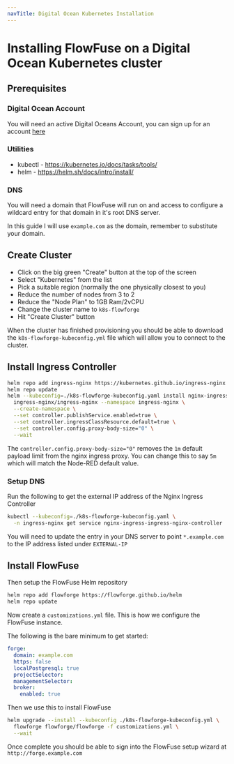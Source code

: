 ```yaml
---
navTitle: Digital Ocean Kubernetes Installation
---
```


# Installing FlowFuse on a Digital Ocean Kubernetes cluster

## Prerequisites

### Digital Ocean Account

You will need an active Digital Oceans Account, you can sign up
for an account [here](https://cloud.digitalocean.com/registrations/new)

### Utilities

- kubectl - https://kubernetes.io/docs/tasks/tools/
- helm - https://helm.sh/docs/intro/install/

### DNS

You will need a domain that FlowFuse will run on and access to configure
a wildcard entry for that domain in it's root DNS server.

In this guide I will use `example.com` as the domain, remember to substitute your domain.

## Create Cluster

- Click on the big green "Create" button at the top of the screen
- Select "Kubernetes" from the list
- Pick a suitable region (normally the one physically closest to you)
- Reduce the number of nodes from 3 to 2
- Reduce the "Node Plan" to 1GB Ram/2vCPU
- Change the cluster name to `k8s-flowforge`
- Hit "Create Cluster" button

When the cluster has finished provisioning you should be able to download
the `k8s-flowforge-kubeconfig.yml` file which will allow you to connect to the cluster.

## Install Ingress Controller

```bash
helm repo add ingress-nginx https://kubernetes.github.io/ingress-nginx
helm repo update
helm --kubeconfig=./k8s-flowforge-kubeconfig.yaml install nginx-ingress \
  ingress-nginx/ingress-nginx --namespace ingress-nginx \
  --create-namespace \
  --set controller.publishService.enabled=true \
  --set controller.ingressClassResource.default=true \
  --set controller.config.proxy-body-size="0" \
  --wait

```

The `controller.config.proxy-body-size="0"` removes the `1m` default payload limit 
from the nginx ingress proxy. You can change this to say `5m` which will match the 
Node-RED default value.

### Setup DNS

Run the following to get the external IP address of the Nginx Ingress 
Controller

```bash
kubectl --kubeconfig=./k8s-flowforge-kubeconfig.yaml \
  -n ingress-nginx get service nginx-ingress-ingress-nginx-controller
```

You will need to update the entry in your DNS server to point 
`*.example.com` to the IP address listed under `EXTERNAL-IP`

## Install FlowFuse

Then setup the FlowFuse Helm repository

```bash
helm repo add flowforge https://flowforge.github.io/helm
helm repo update
```

Now create a `customizations.yml` file. This is how we configure the 
FlowFuse instance.

The following is the bare minimum to get started:

```yaml
forge:
  domain: example.com
  https: false
  localPostgresql: true
  projectSelector: 
  managementSelector: 
  broker:
    enabled: true
```

Then we use this to install FlowFuse

```bash
helm upgrade --install --kubeconfig ./k8s-flowforge-kubeconfig.yml \
  flowforge flowforge/flowforge -f customizations.yml \
  --wait
```

Once complete you should be able to sign into the FlowFuse setup wizard 
at `http://forge.example.com`
